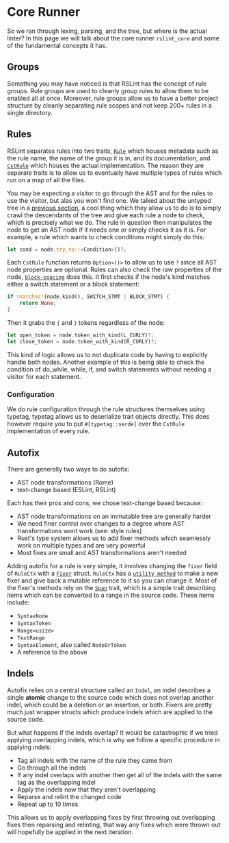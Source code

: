 # Core Runner

So we ran through lexing, parsing, and the tree, but where is the actual linter? In this page we will talk about the core runner `rslint_core` and some of the fundamental concepts it has.

## Groups

Something you may have noticed is that RSLint has the concept of rule groups. Rule groups are used to cleanly group rules to allow them to be enabled all at once. Moreover, rule groups allow us to have a better project structure by cleanly separating rule scopes and not keep 200+ rules in a single directory.

## Rules

RSLint separates rules into two traits, [`Rule`](https://docs.rs/rslint_core/0.2.2/rslint_core/trait.Rule.html) which houses metadata such as the rule name, the name of the group it is in, and its documentation, and [`CstRule`](https://docs.rs/rslint_core/0.2.2/rslint_core/trait.CstRule.html) which houses the actual implementation. The reason they are separate traits is to allow us to eventually have multiple types of rules which run on a map of all the files.

You may be expecting a visitor to go through the AST and for the rules to use the visitor, but alas you won't find one. We talked about the untyped tree in a [previous section](../untyped-trees.md), a cool thing which they allow us to do is to simply crawl the descendants of the tree and give each rule a node to check, which is precisely what we do. The rule in question then manipulates the node to get an AST node if it needs one or simply checks it as it is. For example, a rule which wants to check conditions might simply do this:

```rust
let cond = node.try_to::<Condition>()?;
```

Each `CstRule` function returns `Option<()>` to allow us to use `?` since all AST node properties are optional. Rules can also check the raw properties of the node, [`block-spacing`](https://rslint.org/rules/style/block-spacing.html) does this. It first checks if the node's kind matches either a switch statement or a block statement:

```rust
if !matches!(node.kind(), SWITCH_STMT | BLOCK_STMT) {
    return None;
}
```

Then it grabs the `{` and `}` tokens regardless of the node:

```rust
let open_token = node.token_with_kind(L_CURLY)?;
let close_token = node.token_with_kind(R_CURLY)?;
```

This kind of logic allows us to not duplicate code by having to explicitly handle both nodes. Another example of this is being able to check the condition of do_while, while, if, and switch statements without needing a visitor for each statement.

### Configuration

We do rule configuration through the rule structures themselves using typetag, typetag allows us to deserialize trait objects directly. This does however require you to put `#[typetag::serde]` over the `CstRule` implementation of every rule.

## Autofix

There are generally two ways to do autofix:

- AST node transformations (Rome)
- text-change based (ESLint, RSLint)

Each has their pros and cons, we chose text-change based because:

- AST node transformations on an immutable tree are generally harder
- We need finer control over changes to a degree where AST transformations wont work (see: style rules)
- Rust's type system allows us to add fixer methods which seamlessly work on multiple types and are very powerful
- Most fixes are small and AST transformations aren't needed

Adding autofix for a rule is very simple, it involves changing the `fixer` field of `RuleCtx` with a [`Fixer`](https://docs.rs/rslint_core/0.2.2/rslint_core/autofix/struct.Fixer.html) struct. `RuleCtx` has a [`utility method`](https://docs.rs/rslint_core/0.2.2/rslint_core/struct.RuleCtx.html#method.fix) to make a new fixer and give back a mutable reference to it so you can change it. Most of the fixer's methods rely on the [`Span`](https://docs.rs/rslint_core/0.2.2/rslint_core/trait.Span.html) trait, which is a simple trait describing items which can be converted to a range in the source code. These items include:

- `SyntaxNode`
- `SyntaxToken`
- `Range<usize>`
- `TextRange`
- `SyntaxElement`, also called `NodeOrToken`
- A reference to the above

## Indels

Autofix relies on a central structure called an `Indel`, an indel describes a single **atomic** change to the source code which does not overlap another indel, which could be a deletion or an insertion, or both. Fixers are pretty much just wrapper structs which produce indels which are applied to the source code.

But what happens if the indels overlap? It would be catastrophic if we tried applying overlapping indels, which is why we follow a specific procedure in applying indels:

- Tag all indels with the name of the rule they came from
- Go through all the indels
- If any indel overlaps with another then get all of the indels with the same tag as the overlapping indel
- Apply the indels now that they aren't overlapping
- Reparse and relint the changed code
- Repeat up to 10 times

This allows us to apply overlapping fixes by first throwing out overlapping fixes then reparsing and relinting, that way any fixes which were thrown out will hopefully be applied in the next iteration.
